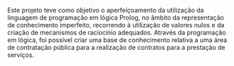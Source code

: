 Este projeto teve como objetivo o aperfeiçoamento da utilização da linguagem de programação em lógica Prolog, no âmbito da representação de
conhecimento imperfeito, recorrendo à utilização de valores nulos e da criação de mecanismos de raciocínio adequados.
Através da programação em lógica, foi possível criar uma base de conhecimento relativa a uma área de contratação pública para a realização de
contratos para a prestação de serviços.
